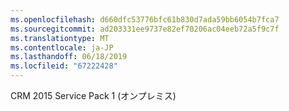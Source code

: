```yaml
---
ms.openlocfilehash: d660dfc53776bfc61b830d7ada59bb6054b7fca7
ms.sourcegitcommit: ad203331ee9737e82ef70206ac04eeb72a5f9c7f
ms.translationtype: MT
ms.contentlocale: ja-JP
ms.lasthandoff: 06/18/2019
ms.locfileid: "67222428"
---
```

CRM 2015 Service Pack 1 (オンプレミス)